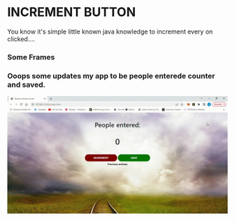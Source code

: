 <h1>INCREMENT BUTTON</h1>

You know it's simple little known java knowledge to increment every on clicked....


<h3>Some Frames</h3>

<h3> Ooops some updates my app to be people enterede counter and saved.</h3>



![](./people_entered_counter.gif)

